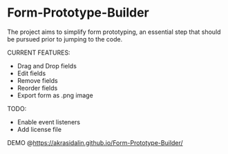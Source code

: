 # Form-Prototype-Builder

The project aims to simplify form prototyping, an essential step that should be pursued prior to jumping to the code.

CURRENT FEATURES:
- Drag and Drop fields
- Edit fields
- Remove fields
- Reorder fields
- Export form as .png image


TODO:
- Enable event listeners
- Add license file

DEMO @https://akrasidalin.github.io/Form-Prototype-Builder/
